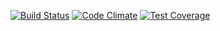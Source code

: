 [![Build Status](https://travis-ci.org/DennyScott/compound.svg?branch=master)](https://travis-ci.org/DennyScott/compound)
[![Code Climate](https://codeclimate.com/github/DennyScott/compound/badges/gpa.svg)](https://codeclimate.com/github/DennyScott/compound)
[![Test Coverage](https://codeclimate.com/github/DennyScott/compound/badges/coverage.svg)](https://codeclimate.com/github/DennyScott/compound)

